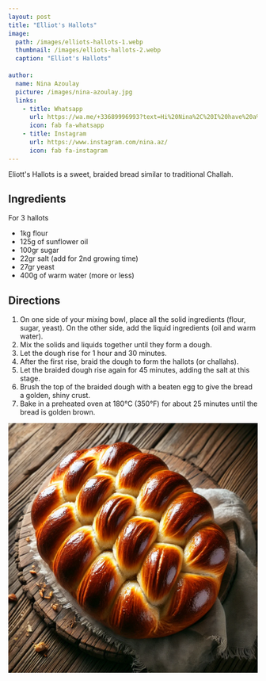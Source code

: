 ```yaml
---
layout: post
title: "Elliot's Hallots"
image:
  path: /images/elliots-hallots-1.webp
  thumbnail: /images/elliots-hallots-2.webp
  caption: "Elliot's Hallots"

author:
  name: Nina Azoulay
  picture: /images/nina-azoulay.jpg
  links:
    - title: Whatsapp
      url: https://wa.me/+33689996993?text=Hi%20Nina%2C%20I%20have%20a%20quick%20question%20about%20your%20Elliot%27s%20Hallots%20recipe
      icon: fab fa-whatsapp
    - title: Instagram
      url: https://www.instagram.com/nina.az/
      icon: fab fa-instagram
---
```


Eliott's Hallots is a sweet, braided bread similar to traditional Challah.

## Ingredients

For 3 hallots

- 1kg flour
- 125g of sunflower oil
- 100gr sugar
- 22gr salt (add for 2nd growing time)
- 27gr yeast
- 400g of warm water (more or less)

## Directions

1. On one side of your mixing bowl, place all the solid ingredients (flour, sugar, yeast). On the other side, add the liquid ingredients (oil and warm water).
2. Mix the solids and liquids together until they form a dough.
3. Let the dough rise for 1 hour and 30 minutes.
4. After the first rise, braid the dough to form the hallots (or challahs).
5. Let the braided dough rise again for 45 minutes, adding the salt at this stage.
6. Brush the top of the braided dough with a beaten egg to give the bread a golden, shiny crust.
7. Bake in a preheated oven at 180°C (350°F) for about 25 minutes until the bread is golden brown.

<img src="/images/elliots-hallots-2.webp">

